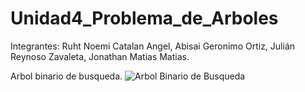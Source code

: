 # Unidad4_Problema_de_Arboles
Integrantes: Ruht Noemi Catalan Angel, Abisai Geronimo Ortiz, Julián Reynoso Zavaleta, Jonathan Matias Matias.

Arbol binario de busqueda.
![Arbol Binario de Busqueda](https://user-images.githubusercontent.com/105089751/200430172-bf4bc4bd-7d45-4965-bc40-70e0bd0ad21d.jpeg)
